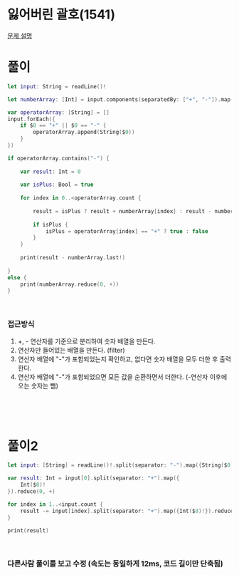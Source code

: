 # 잃어버린 괄호(1541)
[문제 설명](https://www.acmicpc.net/problem/1541)

# 풀이
```swift
let input: String = readLine()!

let numberArray: [Int] = input.components(separatedBy: ["+", "-"]).map({Int($0)!})

var operatorArray: [String] = []
input.forEach({
    if $0 == "+" || $0 == "-" {
        operatorArray.append(String($0))
    }
})

if operatorArray.contains("-") {
    
    var result: Int = 0
    
    var isPlus: Bool = true
    
    for index in 0..<operatorArray.count {
        
        result = isPlus ? result + numberArray[index] : result - numberArray[index]
        
        if isPlus {
            isPlus = operatorArray[index] == "+" ? true : false
        }
    }
    
    print(result - numberArray.last!)
    
}
else {
    print(numberArray.reduce(0, +))
}
```

<br/>

### 접근방식
1. +, - 연산자를 기준으로 분리하여 숫자 배열을 만든다.
2. 연산자만 들어있는 배열을 만든다. (filter)
3. 연산자 배열에 "-"가 포함되었는지 확인하고, 없다면 숫자 배열을 모두 더한 후 출력한다.
4. 연산자 배열에 "-"가 포함되었으면 모든 값을 순환하면서 더한다. (-연산자 이후에 오는 숫자는 뺌)

<br/>
<br/>
<br/>

# 풀이2
```swift
let input: [String] = readLine()!.split(separator: "-").map({String($0)})

var result: Int = input[0].split(separator: "+").map({
    Int($0)!
}).reduce(0, +)

for index in 1..<input.count {
    result -= input[index].split(separator: "+").map({Int($0)!}).reduce(0, +)
}

print(result)
```

<br/>

### 다른사람 풀이를 보고 수정 (속도는 동일하게 12ms, 코드 길이만 단축됨)